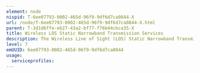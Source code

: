 ```yaml
---
element: node
nispid: T-6ee07793-0002-465d-96f9-9df6d7ca0844-X
url: /node/T-6ee07793-0002-465d-96f9-9df6d7ca0844-X.html
parent: T-3d1d6ffe-eb27-43a2-bf77-f76b44cbca35-X
title: Wireless LOS Static Narrowband Transmission Services
description: The Wireless Line of Sight (LOS) Static Narrowband Transmission Services support the wireless transfer of data amongst two or more static nodes within Line of Sight (LOS) of each other, employing modulated Radio Frequency (RF) carriers in different frequency bands, and employing narrowband low capacity wireless terminals operating mainly in the VHF, UHF frequency bands and in the HF frequency band using direct or ground wave propagation. Examples of Wireless LOS Static Narrowband Transmission Services are Single Channel HF/VHF/UHF Radio Equipment, Slow Hop HF EPM Communications Systems, Tactical Data Exchange (Link11/Link 11B), and Future NATO Narrowband Waveform (NBWF).
level: 7
emUUID: 6ee07793-0002-465d-96f9-9df6d7ca0844
usage:
  serviceprofiles:
---
```

